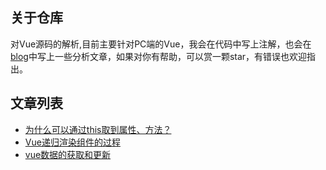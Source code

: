 ## 关于仓库
对Vue源码的解析,目前主要针对PC端的Vue，我会在代码中写上注解，也会在[blog](https://github.com/XiaoDaoGitHub/blog)中写上一些分析文章，如果对你有帮助，可以赏一颗star，有错误也欢迎指出。


## 文章列表
  - [为什么可以通过this取到属性、方法？](https://github.com/XiaoDaoGitHub/blog/issues/1)
  - [Vue递归渲染组件的过程](https://github.com/XiaoDaoGitHub/blog/issues/3)
  - [vue数据的获取和更新](https://github.com/XiaoDaoGitHub/blog/issues/4)

